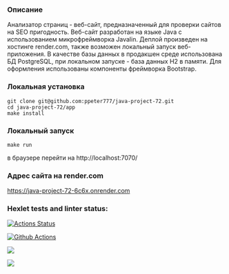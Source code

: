 ### Описание
Анализатор страниц - веб-сайт, предназначенный для проверки сайтов на SEO пригодность. Веб-сайт разработан на языке Java с использованием микрофреймворка Javalin. Деплой произведен на хостинге render.com, также возможен локальный запуск веб-приложения. В качестве базы данных в продакшен среде использована БД PostgreSQL, при локальном запуске - база данных H2 в памяти. Для оформления использованы компоненты фреймворка Bootstrap.

### Локальная установка

    git clone git@github.com:ppeter777/java-project-72.git
    cd java-project-72/app
    make install
    
### Локальный запуск
    
    make run

в браузере перейти на http://localhost:7070/

### Адрес сайта на render.com
https://java-project-72-6c6x.onrender.com

### Hexlet tests and linter status:
[![Actions Status](https://github.com/ppeter777/java-project-72/actions/workflows/hexlet-check.yml/badge.svg)](https://github.com/ppeter777/java-project-72/actions)

[![Github Actions](https://github.com/ppeter777/java-project-72/actions/workflows/my_workflow.yml/badge.svg)](https://github.com/ppeter777/java-project-72/actions/workflows/my_workflow.yml)

<a href="https://codeclimate.com/github/ppeter777/java-project-72/maintainability"><img src="https://api.codeclimate.com/v1/badges/ddadaeaa321242c5cfa6/maintainability" /></a>

<a href="https://codeclimate.com/github/ppeter777/java-project-72/test_coverage"><img src="https://api.codeclimate.com/v1/badges/ddadaeaa321242c5cfa6/test_coverage" /></a>


